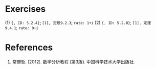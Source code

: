 # Exercises
(1) `{, ID: 5.2.4}`; `[1], 定理9.2.3`; `rate: 1+i`
(2) `{, ID: 5.2.8}`; `[1], 定理9.4.1`; `rate: 0+i`






# References
1. 常庚哲. (2012). 数学分析教程 (第3版). 中国科学技术大学出版社.